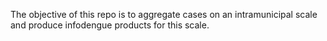 The objective of this repo is to aggregate cases on an intramunicipal scale and produce infodengue products for this scale. 
